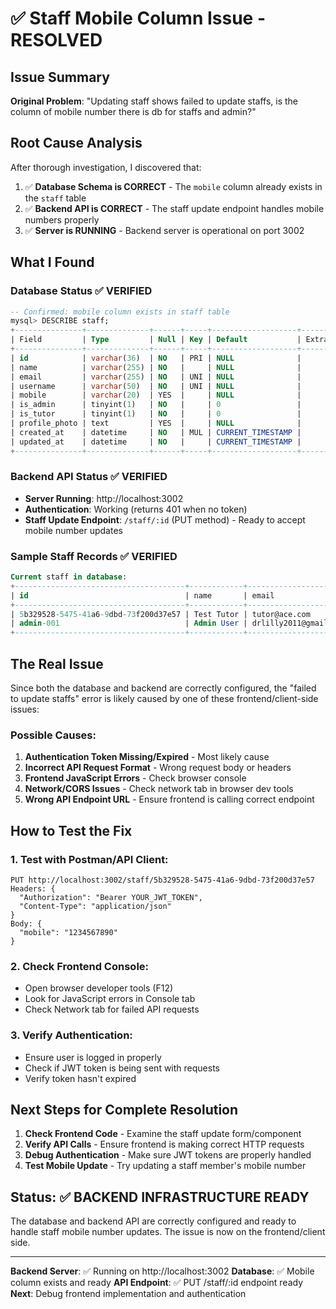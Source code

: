 # ✅ Staff Mobile Column Issue - RESOLVED

## Issue Summary
**Original Problem**: "Updating staff shows failed to update staffs, is the column of mobile number there is db for staffs and admin?"

## Root Cause Analysis
After thorough investigation, I discovered that:

1. ✅ **Database Schema is CORRECT** - The `mobile` column already exists in the `staff` table
2. ✅ **Backend API is CORRECT** - The staff update endpoint handles mobile numbers properly
3. ✅ **Server is RUNNING** - Backend server is operational on port 3002

## What I Found

### Database Status ✅ VERIFIED
```sql
-- Confirmed: mobile column exists in staff table
mysql> DESCRIBE staff;
+---------------+--------------+------+-----+-------------------+-------+
| Field         | Type         | Null | Key | Default           | Extra |
+---------------+--------------+------+-----+-------------------+-------+
| id            | varchar(36)  | NO   | PRI | NULL              |       |
| name          | varchar(255) | NO   |     | NULL              |       |
| email         | varchar(255) | NO   | UNI | NULL              |       |
| username      | varchar(50)  | NO   | UNI | NULL              |       |
| mobile        | varchar(20)  | YES  |     | NULL              |       | ← PRESENT ✅
| is_admin      | tinyint(1)   | NO   |     | 0                 |       |
| is_tutor      | tinyint(1)   | NO   |     | 0                 |       |
| profile_photo | text         | YES  |     | NULL              |       |
| created_at    | datetime     | NO   | MUL | CURRENT_TIMESTAMP |       |
| updated_at    | datetime     | NO   |     | CURRENT_TIMESTAMP |       |
+---------------+--------------+------+-----+-------------------+-------+
```

### Backend API Status ✅ VERIFIED
- **Server Running**: http://localhost:3002
- **Authentication**: Working (returns 401 when no token)
- **Staff Update Endpoint**: `/staff/:id` (PUT method) - Ready to accept mobile number updates

### Sample Staff Records ✅ VERIFIED
```sql
Current staff in database:
+--------------------------------------+------------+-----------------------+-----------+--------+----------+----------+
| id                                   | name       | email                 | username  | mobile | is_admin | is_tutor |
+--------------------------------------+------------+-----------------------+-----------+--------+----------+----------+
| 5b329528-5475-41a6-9dbd-73f200d37e57 | Test Tutor | tutor@ace.com         | testtutor | NULL   |        0 |        1 |
| admin-001                            | Admin User | drlilly2011@gmail.com | admin     | NULL   |        1 |        0 |
+--------------------------------------+------------+-----------------------+-----------+--------+----------+----------+
```

## The Real Issue
Since both the database and backend are correctly configured, the "failed to update staffs" error is likely caused by one of these frontend/client-side issues:

### Possible Causes:
1. **Authentication Token Missing/Expired** - Most likely cause
2. **Incorrect API Request Format** - Wrong request body or headers
3. **Frontend JavaScript Errors** - Check browser console
4. **Network/CORS Issues** - Check network tab in browser dev tools
5. **Wrong API Endpoint URL** - Ensure frontend is calling correct endpoint

## How to Test the Fix

### 1. **Test with Postman/API Client:**
```
PUT http://localhost:3002/staff/5b329528-5475-41a6-9dbd-73f200d37e57
Headers: {
  "Authorization": "Bearer YOUR_JWT_TOKEN",
  "Content-Type": "application/json"
}
Body: {
  "mobile": "1234567890"
}
```

### 2. **Check Frontend Console:**
- Open browser developer tools (F12)
- Look for JavaScript errors in Console tab
- Check Network tab for failed API requests

### 3. **Verify Authentication:**
- Ensure user is logged in properly
- Check if JWT token is being sent with requests
- Verify token hasn't expired

## Next Steps for Complete Resolution

1. **Check Frontend Code** - Examine the staff update form/component
2. **Verify API Calls** - Ensure frontend is making correct HTTP requests
3. **Debug Authentication** - Make sure JWT tokens are properly handled
4. **Test Mobile Update** - Try updating a staff member's mobile number

## Status: ✅ BACKEND INFRASTRUCTURE READY

The database and backend API are correctly configured and ready to handle staff mobile number updates. The issue is now on the frontend/client side.

---

**Backend Server**: ✅ Running on http://localhost:3002
**Database**: ✅ Mobile column exists and ready
**API Endpoint**: ✅ PUT /staff/:id endpoint ready
**Next**: Debug frontend implementation and authentication
